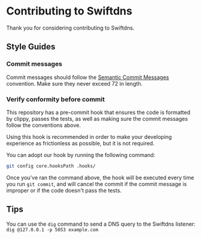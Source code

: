 # Contributing to Swiftdns

Thank you for considering contributing to Swiftdns.

## Style Guides

### Commit messages

Commit messages should follow the [Semantic Commit Messages](https://gist.github.com/joshbuchea/6f47e86d2510bce28f8e7f42ae84c716) convention. Make sure they never exceed 72 in length.

### Verify conformity before commit

This repository has a pre-commit hook that ensures the code is formatted by clippy, passes the tests, as well as making sure the commit messages follow the conventions above.

Using this hook is recommended in order to make your developing experience as frictionless as possible, but it is not required.

You can adopt our hook by running the following command:

```bash
git config core.hooksPath .hooks/
```

Once you've ran the command above, the hook will be executed every time you run `git commit`, and will cancel the commit if the commit message is improper or if the code doesn't pass the tests.

## Tips

You can use the `dig` command to send a DNS query to the Swiftdns listener: `dig @127.0.0.1 -p 5053 example.com`
